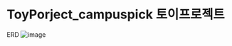 # ToyPorject_campuspick 토이프로젝트 
ERD 
![image](https://user-images.githubusercontent.com/49800255/155381486-6c4023c9-41a9-4c4e-b13c-9afb14708786.png)

